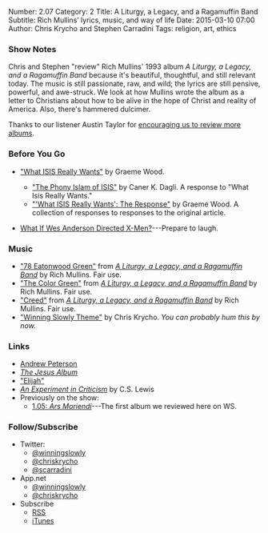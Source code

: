 Number: 2.07
Category: 2
Title: A Liturgy, a Legacy, and a Ragamuffin Band
Subtitle: Rich Mullins’ lyrics, music, and way of life
Date: 2015-03-10 07:00
Author: Chris Krycho and Stephen Carradini
Tags: religion, art, ethics

### Show Notes

Chris and Stephen "review" Rich Mullins' 1993 album _A Liturgy, a Legacy, and a Ragamuffin Band_ because it's beautiful, thoughtful, and still relevant today. The music is still passionate, raw, and wild; the lyrics are still pensive, powerful, and awe-struck. We look at how Mullins wrote the album as a letter to Christians about how to be alive in the hope of Christ and reality of America. Also, there's hammered dulcimer.

Thanks to our listener Austin Taylor for [encouraging us to review more albums](https://twitter.com/austintaylor/status/499391801938440194).


### Before You Go

  - ["What ISIS Really Wants"] by Graeme Wood.
      * ["The Phony Islam of ISIS"] by Caner K. Dagli. A response to "What Isis Really Wants."
      * ["'What ISIS Really Wants': The Response"] by Graeme Wood. A collection of responses to responses to the original article.

  - [What If Wes Anderson Directed X-Men?]---Prepare to laugh.

["What ISIS Really Wants"]:    http://www.theatlantic.com/features/archive/2015/02/what-isis-really-wants/384980/
["The Phony Islam of ISIS"]:    http://www.theatlantic.com/international/archive/2015/02/what-muslims-really-want-isis-atlantic/386156/
["'What ISIS Really Wants': The Response"]: http://www.theatlantic.com/international/archive/2015/02/what-isis-really-wants-reader-response-atlantic/385710/
[What If Wes Anderson Directed X-Men?]: https://www.youtube.com/watch?v=UngE0qn3VRY

### Music

  - ["78 Eatonwood Green"] from [_A Liturgy, a Legacy, and a Ragamuffin Band_] by Rich Mullins. Fair use.
  - ["The Color Green"] from [_A Liturgy, a Legacy, and a Ragamuffin Band_] by Rich Mullins. Fair use.
  - ["Creed"] from [_A Liturgy, a Legacy, and a Ragamuffin Band_] by Rich Mullins. Fair use.
  - ["Winning Slowly Theme"] by Chris Krycho. *You can probably hum this by now.*

["78 Eatonwood Green"]: https://www.youtube.com/watch?v=Kv3TWgfVzMI
["The Color Green"]: https://www.youtube.com/watch?v=rhGOosxTLrY
["Creed"]: https://www.youtube.com/watch?v=70JFDo-UTnc
[_A Liturgy, a Legacy, and a Ragamuffin Band_]: https://itunes.apple.com/us/album/liturgy-legacy-ragamuffin/id299557916
["Winning Slowly Theme"]: https://soundcloud.com/chriskrycho/winning-slowly

### Links

  - [Andrew Peterson](http://www.andrew-peterson.com/)
  - [_The Jesus Album_](https://itunes.apple.com/us/album/the-jesus-record/id18234553)
  - ["Elijah"](https://itunes.apple.com/us/album/elijah/id303182485?i=303182494)
  - [_An Experiment in Criticism_] by C.S. Lewis
  - Previously on the show: 
      * [1.05: _Ars Moriendi_]---The first album we reviewed here on WS.

[_An Experiment in Criticism_]: http://www.amazon.com/An-Experiment-Criticism-C-Lewis/dp/0521055539
[1.05: _Ars Moriendi_]: http://www.winningslowly.org/2014/08/ars-moriendi/

### Follow/Subscribe

  - Twitter:
      + [@winningslowly](//www.twitter.com/winningslowly)
      + [@chriskrycho](//www.twitter.com/chriskrycho)
      + [@scarradini](//www.twitter.com/scarradini)
  - App.net
      + [@winningslowly](//alpha.app.net/winningslowly)
      + [@chriskrycho](//alpha.app.net/chriskrycho)
  - Subscribe
      + [RSS](//www.winningslowly.org/feed.xml)
      + [iTunes](//itunes.apple.com/us/podcast/winning-slowly/id807603957?mt=2)

